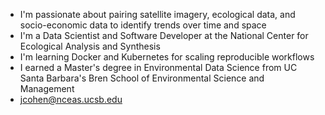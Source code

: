 * I'm passionate about pairing satellite imagery, ecological data, and socio-economic data to identify trends over time and space 
* I'm a Data Scientist and Software Developer at the National Center for Ecological Analysis and Synthesis
* I'm learning Docker and Kubernetes for scaling reproducible workflows
* I earned a Master's degree in Environmental Data Science from UC Santa Barbara's Bren School of Environmental Science and Management 
* jcohen@nceas.ucsb.edu
